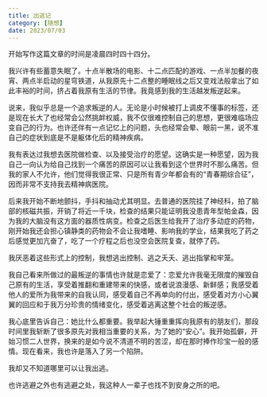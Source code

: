 ```yaml
---
title: 出逃记
category: [随想]
date: 2023/07/03
---
```


开始写作这篇文章的时间是凌晨四时四十四分。

<!-- more -->

我兴许有些蓄意失眠了。十点半散场的电影、十二点匹配的游戏、一点半加餐的夜宵、两点半启动的星穹铁道，从我原先十二点整的睡眠线之后又变戏法般拿出了如此丰裕的时间，挤占着我原有生活的节律。我竟感到我的生活越发叛逆起来。

说来，我似乎总是一个追求叛逆的人。无论是小时候被打上调皮不懂事的标签，还是现在长大了也经常会公然挑衅权威，我不仅很难控制自己的思想，更很难临场应变自己的行为。也许还伴有一点记忆上的问题，头也经常会晕、眼前一黑，说不准自己的症状到底是不是躯体化后的精神疾病。

我有表达过我想去医院做检查、以及接受治疗的愿望。这确实是一种愿望，因为我自己一向认为给自己找到一个痛苦的原因可以让我看到这个世界时不那么痛苦。但我的家人不允许，他们觉得我很正常、只是所有青少年都会有的“青春期综合征”，因而非常不支持我去精神病医院。

后来我开始不断地颤抖，手抖和抽动尤其明显。去普通的医院挂了神经科，拍了脑部的核磁共振，开销了将近一千块，检查的结果只能证明我没患青年型帕金森，因为我的大脑没有这方面的器质性病变。检查之后医生给我开了治疗多动症的药物，刚开始我还会担心镇静类的药物会不会让我嗜睡、影响我的学业，结果我吃了药之后感觉更加亢奋了，吃了一个疗程之后也没空会医院复查，就停了药。

我厌恶着这些形式上的控制，我想逃出控制、逃之夭夭、逃出指掌和牢笼。

我自己看来所做过的最叛逆的事情也许就是恋爱了：恋爱允许我毫无限度的摧毁自己原有的生活，享受着推翻和重建带来的快感，或者说浪漫感、新鲜感；我感受着他人的爱所为我带来的自我认同，感受着自己不再单向的付出，感受着对方小心翼翼的回应和于我万分珍贵的情绪变化，感受着逃离这整个社会的叛逆感。

我心底里告诉自己：她比什么都重要。我举起大锤重重挥向我原有的朋友们，那段时间里我斩断了很多原先对我相当重要的关系，为了她的“安心”。我开始孤僻，开始习惯二人世界，换来的是如今说不清道不明的苦涩，却在那时捧作珍宝一般的感情。现在看来，我也许是落入了另一个陷阱。

我却又不知道哪里可以让我出逃。

也许逃避之外也有逃避之处，我这种人一辈子也找不到安身之所的吧。